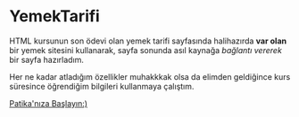 # YemekTarifi

HTML kursunun son ödevi olan yemek tarifi sayfasında halihazırda **var olan** bir yemek sitesini kullanarak, sayfa sonunda asıl kaynağa *bağlantı vererek* bir sayfa hazırladım.

Her ne kadar atladığım özellikler muhakkkak olsa da elimden geldiğince kurs süresince öğrendiğim bilgileri kullanmaya çalıştım.

[Patika'nıza Başlayın:)](https://www.patika.dev/)

